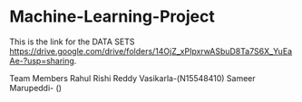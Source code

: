 # Machine-Learning-Project


This is the link for the DATA SETS https://drive.google.com/drive/folders/14OjZ_xPIpxrwASbuD8Ta7S6X_YuEaAe-?usp=sharing.

Team Members
Rahul Rishi Reddy Vasikarla-(N15548410)
Sameer Marupeddi- ()
